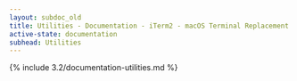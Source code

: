 ```yaml
---
layout: subdoc_old
title: Utilities - Documentation - iTerm2 - macOS Terminal Replacement
active-state: documentation
subhead: Utilities
---
```

{% include 3.2/documentation-utilities.md %}

